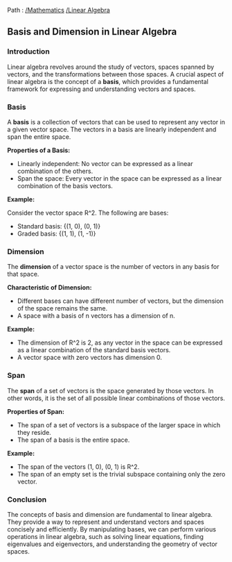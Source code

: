 Path : [/Mathematics](../../index.md) [/Linear Algebra](../index.md)
## Basis and Dimension in Linear Algebra

### Introduction

Linear algebra revolves around the study of vectors, spaces spanned by vectors, and the transformations between those spaces. A crucial aspect of linear algebra is the concept of a **basis**, which provides a fundamental framework for expressing and understanding vectors and spaces. 

### Basis

A **basis** is a collection of vectors that can be used to represent any vector in a given vector space. The vectors in a basis are linearly independent and span the entire space. 


**Properties of a Basis:**

- Linearly independent: No vector can be expressed as a linear combination of the others.
- Span the space: Every vector in the space can be expressed as a linear combination of the basis vectors.


**Example:**

Consider the vector space R^2. The following are bases:

- Standard basis: {(1, 0), (0, 1)}
- Graded basis: {(1, 1), (1, -1)}

### Dimension

The **dimension** of a vector space is the number of vectors in any basis for that space. 


**Characteristic of Dimension:**

- Different bases can have different number of vectors, but the dimension of the space remains the same.
- A space with a basis of n vectors has a dimension of n.


**Example:**

- The dimension of R^2 is 2, as any vector in the space can be expressed as a linear combination of the standard basis vectors.
- A vector space with zero vectors has dimension 0.

### Span

The **span** of a set of vectors is the space generated by those vectors. In other words, it is the set of all possible linear combinations of those vectors. 


**Properties of Span:**

- The span of a set of vectors is a subspace of the larger space in which they reside.
- The span of a basis is the entire space.


**Example:**

- The span of the vectors (1, 0), (0, 1) is R^2.
- The span of an empty set is the trivial subspace containing only the zero vector.

### Conclusion

The concepts of basis and dimension are fundamental to linear algebra. They provide a way to represent and understand vectors and spaces concisely and efficiently. By manipulating bases, we can perform various operations in linear algebra, such as solving linear equations, finding eigenvalues and eigenvectors, and understanding the geometry of vector spaces.
